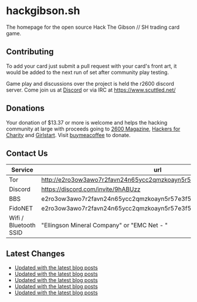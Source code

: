 # hackgibson.sh
The homepage for the open source Hack The Gibson // SH trading card game.


## Contributing

To add your card just submit a pull request with your card's front art, it would be added to the next run of set after community play testing.

Game play and discussions over the project is held the r2600 discord server. Come join us at [Discord](https://discord.com/invite/9hABUzz) or via IRC at https://www.scuttled.net/


## Donations

Your donation of $13.37 or more is welcome and helps the hacking community at large with proceeds going to [2600 Magazine](https://2600.com/), [Hackers for Charity](https://hackersforcharity.org) and [Girlstart](https://girlstart.org).  Visit [buymeacoffee](https://www.buymeacoffee.com/hackgibson.sh) to donate.


## Contact Us

Service | url
-|-
Tor | http://e2ro3ow3awo7r2favn24n65ycc2qmzkoayn5r57e3f56nvjwdcgg32ad.onion
Discord | https://discord.com/invite/9hABUzz
BBS | e2ro3ow3awo7r2favn24n65ycc2qmzkoayn5r57e3f56nvjwdcgg32ad.onion:23
FidoNET | e2ro3ow3awo7r2favn24n65ycc2qmzkoayn5r57e3f56nvjwdcgg32ad.onion:24554
Wifi / Bluetooth SSID | "Ellingson Mineral Company" or "EMC Net - <fidonet address>"

## Latest Changes
<!-- BLOG-POST-LIST:START -->
- [Updated with the latest blog posts](https://github.com/DFW2600/hackgibson.sh/commit/5ce8c9e97aeeb772cf1ab38add79dea64f078e59)
- [Updated with the latest blog posts](https://github.com/DFW2600/hackgibson.sh/commit/671be5f9e1f879a39d6f8f1a0f84621d1639e9cd)
- [Updated with the latest blog posts](https://github.com/DFW2600/hackgibson.sh/commit/b82df647c976f83c91b28a7dcdbad645ab12cfe3)
- [Updated with the latest blog posts](https://github.com/DFW2600/hackgibson.sh/commit/7d0a2bc29efad0f683090cb644392d260fcb98d4)
- [Updated with the latest blog posts](https://github.com/DFW2600/hackgibson.sh/commit/fa59883792d5bce7890b4867db9a4643b5d13fed)
<!-- BLOG-POST-LIST:END -->
